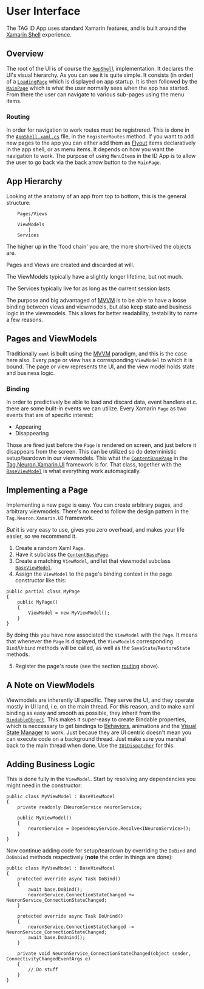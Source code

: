 # User Interface #

The TAG ID App uses standard Xamarin features, and is built around the [Xamarin Shell](https://docs.microsoft.com/en-us/xamarin/xamarin-forms/app-fundamentals/shell/) experience.

## Overview ##

The root of the UI is of course the [`AppShell`](../IdApp/IdApp/AppShell.xaml) implementation. It declares the UI's visual hierarchy.
As you can see it is quite simple. It consists (in order) of a [`LoadingPage`](../IdApp/IdApp/Views/LoadingPage.xaml) which is displayed on app startup.
It is then followed by the [`MainPage`](../IdApp/IdApp/Views/MainPage.xaml) which is what the user normally sees when the app has started.
From there the user can navigate to various sub-pages using the menu items.

### Routing ###

In order for navigation to work routes must be registrered. This is done in the [`AppShell.xaml.cs`](../IdApp/IdApp/AppShell.xaml.cs) file, in the `RegisterRoutes` method.
If you want to add new pages to the app you can either add them as [Flyout](https://docs.microsoft.com/en-us/xamarin/xamarin-forms/app-fundamentals/shell/flyout) items declaratively
in the app shell, or as menu items. It depends on how you want the navigation to work. The purpose of using `MenuItem`s in the ID App is to allow the user to go back
via the back arrow button to the `MainPage`.

## App Hierarchy ##

Looking at the anatomy of an app from top to bottom, this is the general structure:
```
    Pages/Views
        |
    ViewModels
        |
    Services	
```

The higher up in the 'food chain' you are, the more short-lived the objects are. 

Pages and Views are created and discarded at will.

The ViewModels typically have a slightly longer lifetime, but not much.

The Services typically live for as long as the current session lasts.

The purpose and big advantaged of [MVVM](https://en.wikipedia.org/wiki/Model%E2%80%93view%E2%80%93viewmodel) is to be able to have a loose binding between views and viewmodels, but also keep state and business logic in the viewmodels. 
This allows for better readability, testability to name a few reasons.

## Pages and ViewModels ##

Traditionally `xaml` is built using the [MVVM](https://en.wikipedia.org/wiki/Model%E2%80%93view%E2%80%93viewmodel) paradigm, and this is the case here also.
Every page or view has a corresponding `ViewModel` to which it is bound. The page or view represents the UI, and the view model holds state and business logic.

### Binding ###

In order to predictively be able to load and discard data, event handlers et.c. there are some built-in events we can utilize.
Every Xamarin `Page`  as two events that are of specific interest:

 - Appearing
 - Disappearing

Those are fired just before the `Page` is rendered on screen, and just before it disappears from the screen.
This can be utilized so do deterministic setup/teardown in our viewmodels. This what the [`ContentBasePage`](../Tag.Neuron.Xamarin.UI/Views/ContentBasePage.cs) in the [Tag.Neuron.Xamarin.UI](../Tag.Neuron.Xamarin.UI/Tag.Neuron.Xamarin.UI.csproj) framework is for.
That class, together with the [`BaseViewModel`](../Tag.Neuron.Xamarin.UI/ViewModels/BaseViewModel.cs) is what everything work automagically.

## Implementing a Page ##

Implementing a new page is easy. You can create arbitrary pages, and arbitrary viewmodels.
There's no need to follow the design pattern in the `Tag.Neuron.Xamarin.UI` framework.

*But* it is very easy to use, gives you zero overhead, and makes your life easier, so we recommend it.

1. Create a random Xaml `Page`.
2. Have it subclass the [`ContentBasePage`](../Tag.Neuron.Xamarin.UI/Views/ContentBasePage.cs).
3. Create a matching `ViewModel`, and let that viewmodel subclass [`BaseViewModel`](../Tag.Neuron.Xamarin.UI/ViewModels/BaseViewModel.cs).
4. Assign the `ViewModel` to the page's binding context in the page constructor like this:

```
public partial class MyPage
{
    public MyPage()
    {
        ViewModel = new MyViewModel();
    }
}
```

By doing this you have now associated the `ViewModel` with the `Page`. It means that whenever the `Page` is displayed, the `ViewModel`s corresponding `Bind`/`Unbind` methods will be called,
as well as the `SaveState`/`RestoreState` methods.

5. Register the page's route (see the section [routing](#routing) above).

## A Note on ViewModels ##

Viewmodels are inherently UI specific. They serve the UI, and they operate mostly in UI land, i.e. on the main thread. For this reason, and to make xaml binding as easy
and smooth as possible, they inherit from the [`BindableObject`](https://docs.microsoft.com/en-us/dotnet/api/xamarin.forms.bindableobject?view=xamarin-forms).
This makes it super-easy to create Bindable properties, which is neccessary to get bindings to [Behaviors](https://docs.microsoft.com/en-us/xamarin/xamarin-forms/app-fundamentals/behaviors/), animations and the [Visual State Manager](https://docs.microsoft.com/en-us/xamarin/xamarin-forms/user-interface/visual-state-manager) to work.
Just becaue they are UI centric doesn't mean you can execute code on a background thread. Just make sure you marshal back to the main thread when done. Use the [`IUiDispatcher`](../Tag.Neuron.Xamarin/IUiDispatcher.cs) for this.

## Adding Business Logic ##

This is done fully in the `ViewModel`. Start by resolving any dependencies you might need in the constructor:

```
public class MyViewModel : BaseViewModel
{
    private readonly INeuronService neuronService;

    public MyViewModel()
    {
        neuronService = DependencyService.Resolve<INeuronService>();
    }
}
```

Now continue adding code for setup/teardown by overriding the `DoBind` and `DoUnbind` methods respectively (**note** the order in things are done):

```
public class MyViewModel : BaseViewModel
{
    protected override async Task DoBind()
    {
        await base.DoBind();
        neuronService.ConnectionStateChanged += NeuronService_ConnectionStateChanged;
    }

    protected override async Task DoUnind()
    {
        neuronService.ConnectionStateChanged -= NeuronService_ConnectionStateChanged;
        await base.DoUnind();
    }

    private void NeuronService_ConnectionStateChanged(object sender, ConnectivityChangedEventArgs e)
    {
        // Do stuff
    }
}
```
